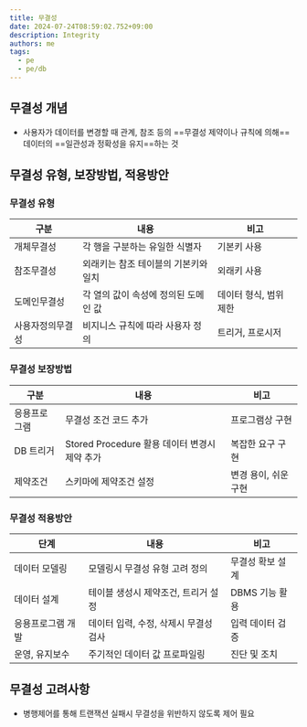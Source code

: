 ```yaml
---
title: 무결성
date: 2024-07-24T08:59:02.752+09:00
description: Integrity
authors: me
tags: 
  - pe
  - pe/db 
---
```


## 무결성 개념

- 사용자가 데이터를 변경할 때 관계, 참조 등의 ==무결성 제약이나 규칙에 의해== 데이터의 ==일관성과 정확성을 유지==하는 것

## 무결성 유형, 보장방법, 적용방안

### 무결성 유형

| 구분 | 내용 | 비고 |
| --- | --- | --- |
| 개체무결성 | 각 행을 구분하는 유일한 식별자 | 기본키 사용 |
| 참조무결성 | 외래키는 참조 테이블의 기본키와 일치 | 외래키 사용 |
| 도메인무결성 | 각 열의 값이 속성에 정의된 도메인 값 | 데이터 형식, 범위 제한 |
| 사용자정의무결성 | 비지니스 규칙에 따라 사용자 정의 | 트리거, 프로시저 |

### 무결성 보장방법

| 구분 | 내용 | 비고 |
| --- | --- | --- |
| 응용프로그램 | 무결성 조건 코드 추가 | 프로그램상 구현 |
| DB 트리거 | Stored Procedure 활용 데이터 변경시 제약 추가 | 복잡한 요구 구현 |
| 제약조건 | 스키마에 제약조건 설정 | 변경 용이, 쉬운 구현 |

### 무결성 적용방안

| 단계 | 내용 | 비고 |
| --- | --- | --- |
| 데이터 모델링 | 모델링시 무결성 유형 고려 정의 | 무결성 확보 설계 |
| 데이터 설계 | 테이블 생성시 제약조건, 트리거 설정 | DBMS 기능 활용 |
| 응용프로그램 개발 | 데이터 입력, 수정, 삭제시 무결성 검사 | 입력 데이터 검증 |
| 운영, 유지보수 | 주기적인 데이터 값 프로파일링 | 진단 및 조치 |

## 무결성 고려사항

- 병행제어를 통해 트랜잭션 실패시 무결성을 위반하지 않도록 제어 필요
